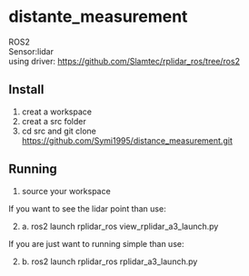# distante_measurement

ROS2  
Sensor:lidar  
using driver: https://github.com/Slamtec/rplidar_ros/tree/ros2  

## Install  
  
1. creat a workspace  
2. creat a src folder  
3. cd src and git clone https://github.com/Symi1995/distance_measurement.git  

## Running  
  
1. source your workspace  
  
If you want to see the lidar point than use:  
  
2. a. ros2 launch rplidar_ros view_rplidar_a3_launch.py  
  
If you are just want to running simple than use:  
  
2. b. ros2 launch rplidar_ros rplidar_a3_launch.py  
